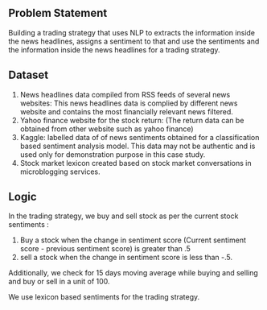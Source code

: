 ## Problem Statement
Building a trading strategy that uses NLP to extracts the information inside the news headlines, assigns a sentiment to that and use the sentiments and the information inside the news headlines for a trading strategy.

## Dataset
1. News headlines data compiled from RSS feeds of several news websites: This news headlines data is complied by different news website and contains the most financially relevant news filtered. 
2. Yahoo finance website for the stock return: (The return data can be obtained from other website such as yahoo finance)
3. Kaggle: labelled data of of news sentiments obtained for a classification based sentiment analysis model. This data may not be authentic and is used only for demonstration purpose in this case study.
4. Stock market lexicon created based on stock market conversations in microblogging services.

## Logic

In the trading strategy, we buy and sell stock as per the current stock sentiments :
1. Buy a stock when the change in sentiment score (Current sentiment score - previous sentiment score) is greater than .5
2. sell a stock when the change in sentiment score is less than -.5.

Additionally, we check for 15 days moving average while buying and selling and buy or sell in a unit of 100.

We use lexicon based sentiments for the trading strategy.
